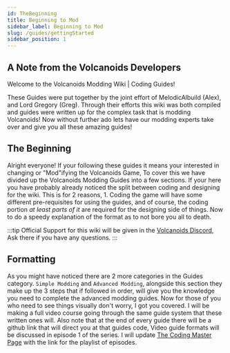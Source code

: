 ```yaml
---
id: TheBeginning
title: Beginning to Mod
sidebar_label: Beginning to Mod
slug: /guides/gettingStarted
sidebar_position: 1
---
```


## A Note from the Volcanoids Developers
Welcome to the Volcanoids Modding Wiki | Coding Guides!

These Guides were put together by the joint effort of MelodicAlbuild (Alex), and Lord Gregory (Greg). Through their efforts
this wiki was both compiled and guides were written up for the complex task that is modding Volcanoids! Now without further
ado lets have our modding experts take over and give you all these amazing guides!

## The Beginning
Alright everyone! If your following these guides it means your interested in changing or "Mod"ifying the Volcanoids Game,
To cover this we have divided up the Volcanoids Modding Guides into a few sections. If your here you have probably already
noticed the split between coding and designing for the wiki. This is for 2 reasons, 1. Coding the game will have some
different pre-requisites for using the guides, and of course, the coding portion *at least parts of it* are required for
the designing side of things. Now to do a speedy explanation of the format as to not bore you all to death. 

:::tip
Official Support for this wiki will be given in the [Volcanoids Discord](https://discord.gg/volcanoids), Ask there if you have any questions.
:::

## Formatting
As you might have noticed there are 2 more categories in the Guides category. `Simple Modding` and `Advanced Modding`, alongside this section they make up the 3 steps that if followed in order, will give you the knowledge you need to complete the advanced modding guides. Now for those of you who need to see things visually don't worry, I got you covered. I will be making a full video course going through the same guide system that these written ones will. Also note that at the end of every guide there will be a github link that will direct you at that guides code, Video guide formats will be discussed in episode 1 of the series. I will update [The Coding Master Page](/coding/) with the link for the playlist of episodes.
